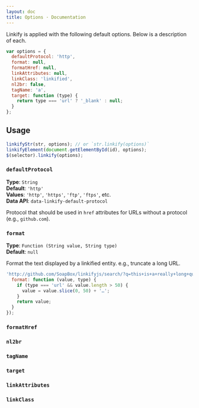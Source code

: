 ```yaml
---
layout: doc
title: Options · Documentation
---
```


Linkify is applied with the following default options. Below is a description of each.

```js
var options = {
  defaultProtocol: 'http',
  format: null,
  formatHref: null,
  linkAttributes: null,
  linkClass: 'linkified',
  nl2br: false,
  tagName: 'a',
  target: function (type) {
    return type === 'url' ? '_blank' : null;
  }
};
```

## Usage

```js
linkifyStr(str, options); // or `str.linkify(options)`
linkifyElement(document.getElementById(id), options);
$(selector).linkify(options);
```

### `defaultProtocol`

**Type**: `String`<br>
**Default**: `'http'`<br>
**Values**: `'http'`, `'https'`, `'ftp'`, `'ftps'`, etc.<br>
**Data API**: `data-linkify-default-protocol`<br>

Protocol that should be used in `href` attributes for URLs without a protocol (e.g., `github.com`).

### `format`

**Type**: `Function (String value, String type)`<br>
**Default**: `null`<br>

Format the text displayed by a linkified entity. e.g., truncate a long URL.

```js
'http://github.com/SoapBox/linkifyjs/search/?q=this+is+a+really+long+query+string'.linkify({
  format: function (value, type) {
    if (type === 'url' && value.length > 50) {
      value = value.slice(0, 50) + '…';
    }
    return value;
  }
});
```

### `formatHref`

### `nl2br`

### `tagName`

### `target`

### `linkAttributes`

### `linkClass`
